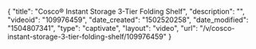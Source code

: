 {
    "title": "Cosco&reg; Instant Storage 3-Tier Folding Shelf",
    "description": "",
    "videoid": "109976459",
    "date_created": "1502520258",
    "date_modified": "1504807341",
    "type": "captivate",
    "layout": "video",
    "url": "\/v\/cosco-instant-storage-3-tier-folding-shelf\/109976459"
}